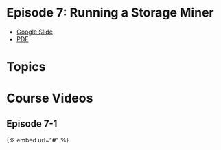 # Episode 7: Running a Storage Miner

- [Google Slide](#)
- [PDF](#)

# Topics

# Course Videos

## Episode 7-1

{% embed url="#" %}
